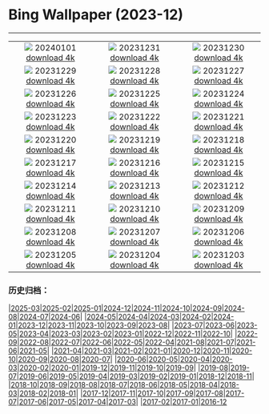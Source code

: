 # Bing Wallpaper (2023-12)
**************
| | | |
| :----: | :----: | :----: |
| ![](https://www.bing.com/th?id=OHR.ThailandNewYears_EN-US7115555089_1920x1080.jpg) 20240101 [download 4k](https://www.bing.com/th?id=OHR.ThailandNewYears_EN-US7115555089_UHD.jpg) | ![](https://www.bing.com/th?id=OHR.TadamiWinter_EN-US6973402256_1920x1080.jpg) 20231231 [download 4k](https://www.bing.com/th?id=OHR.TadamiWinter_EN-US6973402256_UHD.jpg) | ![](https://www.bing.com/th?id=OHR.BlueAmsterdam_EN-US6868017848_1920x1080.jpg) 20231230 [download 4k](https://www.bing.com/th?id=OHR.BlueAmsterdam_EN-US6868017848_UHD.jpg) |
| ![](https://www.bing.com/th?id=OHR.GreenlandHumpback_EN-US0330682837_1920x1080.jpg) 20231229 [download 4k](https://www.bing.com/th?id=OHR.GreenlandHumpback_EN-US0330682837_UHD.jpg) | ![](https://www.bing.com/th?id=OHR.KirkjufellAurora_EN-US0249270913_1920x1080.jpg) 20231228 [download 4k](https://www.bing.com/th?id=OHR.KirkjufellAurora_EN-US0249270913_UHD.jpg) | ![](https://www.bing.com/th?id=OHR.BoxingDaySunrise_EN-US9951041123_1920x1080.jpg) 20231227 [download 4k](https://www.bing.com/th?id=OHR.BoxingDaySunrise_EN-US9951041123_UHD.jpg) |
| ![](https://www.bing.com/th?id=OHR.CaribouChristmas_EN-US9744655068_1920x1080.jpg) 20231226 [download 4k](https://www.bing.com/th?id=OHR.CaribouChristmas_EN-US9744655068_UHD.jpg) | ![](https://www.bing.com/th?id=OHR.EstoniaXmasEve_EN-US9431079565_1920x1080.jpg) 20231225 [download 4k](https://www.bing.com/th?id=OHR.EstoniaXmasEve_EN-US9431079565_UHD.jpg) | ![](https://www.bing.com/th?id=OHR.FestivusPenguins_EN-US9322662873_1920x1080.jpg) 20231224 [download 4k](https://www.bing.com/th?id=OHR.FestivusPenguins_EN-US9322662873_UHD.jpg) |
| ![](https://www.bing.com/th?id=OHR.LjubljanaLights_EN-US9215683814_1920x1080.jpg) 20231223 [download 4k](https://www.bing.com/th?id=OHR.LjubljanaLights_EN-US9215683814_UHD.jpg) | ![](https://www.bing.com/th?id=OHR.BavarianSolstice_EN-US9111666986_1920x1080.jpg) 20231222 [download 4k](https://www.bing.com/th?id=OHR.BavarianSolstice_EN-US9111666986_UHD.jpg) | ![](https://www.bing.com/th?id=OHR.ValGardenaItaly_EN-US8887980856_1920x1080.jpg) 20231221 [download 4k](https://www.bing.com/th?id=OHR.ValGardenaItaly_EN-US8887980856_UHD.jpg) |
| ![](https://www.bing.com/th?id=OHR.WarsawChristmas_EN-US8819312496_1920x1080.jpg) 20231220 [download 4k](https://www.bing.com/th?id=OHR.WarsawChristmas_EN-US8819312496_UHD.jpg) | ![](https://www.bing.com/th?id=OHR.CapitolReefSnow_EN-US8594085615_1920x1080.jpg) 20231219 [download 4k](https://www.bing.com/th?id=OHR.CapitolReefSnow_EN-US8594085615_UHD.jpg) | ![](https://www.bing.com/th?id=OHR.WinterWaxwings_EN-US8520915413_1920x1080.jpg) 20231218 [download 4k](https://www.bing.com/th?id=OHR.WinterWaxwings_EN-US8520915413_UHD.jpg) |
| ![](https://www.bing.com/th?id=OHR.GrandPlaceXmas_EN-US8451269457_1920x1080.jpg) 20231217 [download 4k](https://www.bing.com/th?id=OHR.GrandPlaceXmas_EN-US8451269457_UHD.jpg) | ![](https://www.bing.com/th?id=OHR.SantaPark_EN-US8274997583_1920x1080.jpg) 20231216 [download 4k](https://www.bing.com/th?id=OHR.SantaPark_EN-US8274997583_UHD.jpg) | ![](https://www.bing.com/th?id=OHR.BorealOwl_EN-US1112219806_1920x1080.jpg) 20231215 [download 4k](https://www.bing.com/th?id=OHR.BorealOwl_EN-US1112219806_UHD.jpg) |
| ![](https://www.bing.com/th?id=OHR.LofotenRorbu_EN-US1036629496_1920x1080.jpg) 20231214 [download 4k](https://www.bing.com/th?id=OHR.LofotenRorbu_EN-US1036629496_UHD.jpg) | ![](https://www.bing.com/th?id=OHR.Poinsettia_EN-US0450019921_1920x1080.jpg) 20231213 [download 4k](https://www.bing.com/th?id=OHR.Poinsettia_EN-US0450019921_UHD.jpg) | ![](https://www.bing.com/th?id=OHR.MountainDayChina_EN-US0394775210_1920x1080.jpg) 20231212 [download 4k](https://www.bing.com/th?id=OHR.MountainDayChina_EN-US0394775210_UHD.jpg) |
| ![](https://www.bing.com/th?id=OHR.SaharaDunes_EN-US0324387398_1920x1080.jpg) 20231211 [download 4k](https://www.bing.com/th?id=OHR.SaharaDunes_EN-US0324387398_UHD.jpg) | ![](https://www.bing.com/th?id=OHR.PatagoniaGuanaco_EN-US0251074250_1920x1080.jpg) 20231210 [download 4k](https://www.bing.com/th?id=OHR.PatagoniaGuanaco_EN-US0251074250_UHD.jpg) | ![](https://www.bing.com/th?id=OHR.JerseyIsland_EN-US0109101063_1920x1080.jpg) 20231209 [download 4k](https://www.bing.com/th?id=OHR.JerseyIsland_EN-US0109101063_UHD.jpg) |
| ![](https://www.bing.com/th?id=OHR.PearlHarborArizona_EN-US9996821390_1920x1080.jpg) 20231208 [download 4k](https://www.bing.com/th?id=OHR.PearlHarborArizona_EN-US9996821390_UHD.jpg) | ![](https://www.bing.com/th?id=OHR.CERNCenter_EN-US9854867489_1920x1080.jpg) 20231207 [download 4k](https://www.bing.com/th?id=OHR.CERNCenter_EN-US9854867489_UHD.jpg) | ![](https://www.bing.com/th?id=OHR.AlpsCastles_EN-US9735484506_1920x1080.jpg) 20231206 [download 4k](https://www.bing.com/th?id=OHR.AlpsCastles_EN-US9735484506_UHD.jpg) |
| ![](https://www.bing.com/th?id=OHR.CheetahDay_EN-US6775219587_1920x1080.jpg) 20231205 [download 4k](https://www.bing.com/th?id=OHR.CheetahDay_EN-US6775219587_UHD.jpg) | ![](https://www.bing.com/th?id=OHR.VermilionCliffs_EN-US9543863428_1920x1080.jpg) 20231204 [download 4k](https://www.bing.com/th?id=OHR.VermilionCliffs_EN-US9543863428_UHD.jpg) | ![](https://www.bing.com/th?id=OHR.AngkorPark_EN-US8869976296_1920x1080.jpg) 20231203 [download 4k](https://www.bing.com/th?id=OHR.AngkorPark_EN-US8869976296_UHD.jpg) |

### 历史归档：

|[2025-03](/../2025-03/2025-03.md)|[2025-02](/../2025-02/2025-02.md)|[2025-01](/../2025-01/2025-01.md)|[2024-12](/../2024-12/2024-12.md)|[2024-11](/../2024-11/2024-11.md)|[2024-10](/../2024-10/2024-10.md)|[2024-09](/../2024-09/2024-09.md)|[2024-08](/../2024-08/2024-08.md)|[2024-07](/../2024-07/2024-07.md)|[2024-06](/../2024-06/2024-06.md)|
|[2024-05](/../2024-05/2024-05.md)|[2024-04](/../2024-04/2024-04.md)|[2024-03](/../2024-03/2024-03.md)|[2024-02](/../2024-02/2024-02.md)|[2024-01](/../2024-01/2024-01.md)|[2023-12](/2023-12.md)|[2023-11](/../2023-11/2023-11.md)|[2023-10](/../2023-10/2023-10.md)|[2023-09](/../2023-09/2023-09.md)|[2023-08](/../2023-08/2023-08.md)|
|[2023-07](/../2023-07/2023-07.md)|[2023-06](/../2023-06/2023-06.md)|[2023-05](/../2023-05/2023-05.md)|[2023-04](/../2023-04/2023-04.md)|[2023-03](/../2023-03/2023-03.md)|[2023-02](/../2023-02/2023-02.md)|[2023-01](/../2023-01/2023-01.md)|[2022-12](/../2022-12/2022-12.md)|[2022-11](/../2022-11/2022-11.md)|[2022-10](/../2022-10/2022-10.md)|
|[2022-09](/../2022-09/2022-09.md)|[2022-08](/../2022-08/2022-08.md)|[2022-07](/../2022-07/2022-07.md)|[2022-06](/../2022-06/2022-06.md)|[2022-05](/../2022-05/2022-05.md)|[2022-04](/../2022-04/2022-04.md)|[2021-08](/../2021-08/2021-08.md)|[2021-07](/../2021-07/2021-07.md)|[2021-06](/../2021-06/2021-06.md)|[2021-05](/../2021-05/2021-05.md)|
|[2021-04](/../2021-04/2021-04.md)|[2021-03](/../2021-03/2021-03.md)|[2021-02](/../2021-02/2021-02.md)|[2021-01](/../2021-01/2021-01.md)|[2020-12](/../2020-12/2020-12.md)|[2020-11](/../2020-11/2020-11.md)|[2020-10](/../2020-10/2020-10.md)|[2020-09](/../2020-09/2020-09.md)|[2020-08](/../2020-08/2020-08.md)|[2020-07](/../2020-07/2020-07.md)|
|[2020-06](/../2020-06/2020-06.md)|[2020-05](/../2020-05/2020-05.md)|[2020-04](/../2020-04/2020-04.md)|[2020-03](/../2020-03/2020-03.md)|[2020-02](/../2020-02/2020-02.md)|[2020-01](/../2020-01/2020-01.md)|[2019-12](/../2019-12/2019-12.md)|[2019-11](/../2019-11/2019-11.md)|[2019-10](/../2019-10/2019-10.md)|[2019-09](/../2019-09/2019-09.md)|
|[2019-08](/../2019-08/2019-08.md)|[2019-07](/../2019-07/2019-07.md)|[2019-06](/../2019-06/2019-06.md)|[2019-05](/../2019-05/2019-05.md)|[2019-04](/../2019-04/2019-04.md)|[2019-03](/../2019-03/2019-03.md)|[2019-02](/../2019-02/2019-02.md)|[2019-01](/../2019-01/2019-01.md)|[2018-12](/../2018-12/2018-12.md)|[2018-11](/../2018-11/2018-11.md)|
|[2018-10](/../2018-10/2018-10.md)|[2018-09](/../2018-09/2018-09.md)|[2018-08](/../2018-08/2018-08.md)|[2018-07](/../2018-07/2018-07.md)|[2018-06](/../2018-06/2018-06.md)|[2018-05](/../2018-05/2018-05.md)|[2018-04](/../2018-04/2018-04.md)|[2018-03](/../2018-03/2018-03.md)|[2018-02](/../2018-02/2018-02.md)|[2018-01](/../2018-01/2018-01.md)|
|[2017-12](/../2017-12/2017-12.md)|[2017-11](/../2017-11/2017-11.md)|[2017-10](/../2017-10/2017-10.md)|[2017-09](/../2017-09/2017-09.md)|[2017-08](/../2017-08/2017-08.md)|[2017-07](/../2017-07/2017-07.md)|[2017-06](/../2017-06/2017-06.md)|[2017-05](/../2017-05/2017-05.md)|[2017-04](/../2017-04/2017-04.md)|[2017-03](/../2017-03/2017-03.md)|
|[2017-02](/../2017-02/2017-02.md)|[2017-01](/../2017-01/2017-01.md)|[2016-12](/../2016-12/2016-12.md)